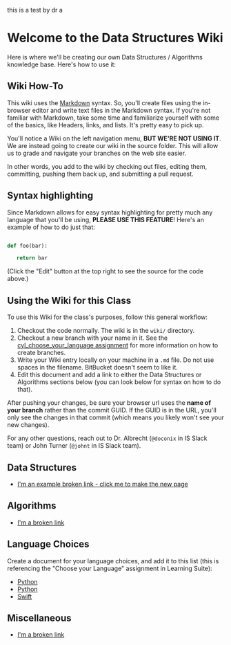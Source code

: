 this is a test by dr a

# Welcome to the Data Structures Wiki

Here is where we'll be creating our own Data Structures / Algorithms knowledge base. Here's how to use it: 

## Wiki How-To

This wiki uses the [Markdown](http://daringfireball.net/projects/markdown/) syntax. So, you'll create files using the in-browser editor and write text files in the Markdown syntax. If you're not familiar with Markdown, take some time and familiarize yourself with some of the basics, like Headers, links, and lists. It's pretty easy to pick up. 

You'll notice a Wiki on the left navigation menu, **BUT WE'RE NOT USING IT**. We are instead going to create our wiki in the source folder.  This will allow us to grade and navigate your branches on the web site easier.

In other words, you add to the wiki by checking out files, editing them, committing, pushing them back up, and submitting a pull request.


## Syntax highlighting

Since Markdown allows for easy syntax highlighting for pretty much any language that you'll be using, **PLEASE USE THIS FEATURE**! Here's an example of how to do just that: 

```python

def foo(bar):

   return bar

```

(Click the "Edit" button at the top right to see the source for the code above.)

## Using the Wiki for this Class

To use this Wiki for the class's purposes, follow this general workflow: 

1. Checkout the code normally.  The wiki is in the `wiki/` directory.
1. Checkout a new branch with your name in it.  See the [cyl_choose_your_language assignment](https://bitbucket.org/jdt1204/byu_data_structures/src/master/assignments/cyl_choose_your_language/) for more information on how to create branches.
1. Write your Wiki entry locally on your machine in a `.md` file.  Do not use spaces in the filename.  BitBucket doesn't seem to like it.
1. Edit this document and add a link to either the Data Structures or Algorithms sections below (you can look below for syntax on how to do that). 

After pushing your changes, be sure your browser url uses the **name of your branch** rather than the commit GUID.  If the GUID is in the URL, you'll only see the changes in that commit (which means you likely won't see your new changes).

For any other questions, reach out to Dr. Albrecht (`@doconix` in IS Slack team) or John Turner (`@johnt` in IS Slack team). 

## Data Structures

- [I'm an example broken link - click me to make the new page](Example_Data_Structure.md)

## Algorithms

- [I'm a broken link](Example_Algorithm.md)

## Language Choices

Create a document for your language choices, and add it to this list (this is referencing the "Choose your Language" assignment in Learning Suite): 

- [Python](Python_Choose_Language_Assignment.md)
- [Python](Everything_Python.md)
- [Swift](Swift_Choose_Language_Assignment.md)

## Miscellaneous

- [I'm a broken link](Example_Miscellaneous_Article.md)